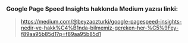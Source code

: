### Google Page Speed Insights hakkında Medium yazısı linki:

> https://medium.com/@beyzaozturki/google-pagespeed-insights-nedir-ve-hakk%C4%B1nda-bilmemiz-gereken-her-%C5%9Fey-f89aa95b85d1?p=f89aa95b85d1
